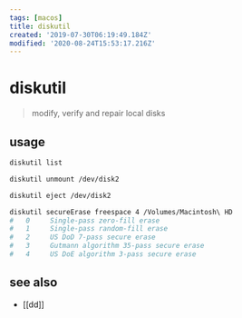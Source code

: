 ```yaml
---
tags: [macos]
title: diskutil
created: '2019-07-30T06:19:49.184Z'
modified: '2020-08-24T15:53:17.216Z'
---
```


# diskutil

> modify, verify and repair local disks

## usage
```sh
diskutil list

diskutil unmount /dev/disk2

diskutil eject /dev/disk2

diskutil secureErase freespace 4 /Volumes/Macintosh\ HD
#   0     Single-pass zero-fill erase
#   1     Single-pass random-fill erase
#   2     US DoD 7-pass secure erase
#   3     Gutmann algorithm 35-pass secure erase
#   4     US DoE algorithm 3-pass secure erase
```

## see also
- [[dd]]
